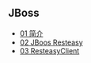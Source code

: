 ## JBoss

- [01 简介](JBoss/01%20简介.md)
- [02 JBoos Resteasy](JBoss/02%20JBoos%20Resteasy.md)
- [03 ResteasyClient](JBoss/03%20ResteasyClient.md)
